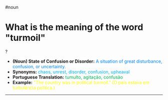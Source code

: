 #noun

# What is the meaning of the word "turmoil"
?
* **(Noun) State of Confusion or Disorder:** <span style="color:rgb(0, 132, 255)">A situation of great disturbance, confusion, or uncertainty.</span>  
* **Synonyms:** <span style="color:rgb(0, 176, 240)">chaos, unrest, disorder, confusion, upheaval</span>  
* **Portuguese Translation:** <span style="color:rgb(0, 176, 80)">tumulto, agitação, confusão</span>  
* **Example:** <span style="color:rgb(255, 255, 0)">"The country was in political turmoil." (O país estava em turbulência política.)</span>  
---
<!--SR:!2025-06-06,turmoil,250-->
